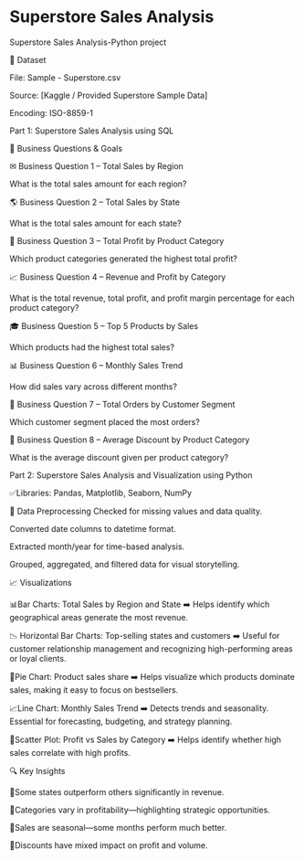 # Superstore Sales Analysis
Superstore Sales Analysis-Python project

📂 Dataset

File: Sample - Superstore.csv

Source: [Kaggle / Provided Superstore Sample Data]

Encoding: ISO-8859-1


Part 1: Superstore Sales Analysis using SQL

📝 Business Questions & Goals

✉ Business Question 1 – Total Sales by Region

What is the total sales amount for each region?

🌎 Business Question 2 – Total Sales by State

What is the total sales amount for each state?

💼 Business Question 3 – Total Profit by Product Category

Which product categories generated the highest total profit?

📈 Business Question 4 – Revenue and Profit by Category

What is the total revenue, total profit, and profit margin percentage for each product category?

🎓 Business Question 5 – Top 5 Products by Sales

Which products had the highest total sales?

📊 Business Question 6 – Monthly Sales Trend

How did sales vary across different months?

🧲 Business Question 7 – Total Orders by Customer Segment

Which customer segment placed the most orders?

🔹 Business Question 8 – Average Discount by Product Category

What is the average discount given per product category?


Part 2: Superstore Sales Analysis and Visualization using Python

✅Libraries: Pandas, Matplotlib, Seaborn, NumPy

🧼 Data Preprocessing
Checked for missing values and data quality.

Converted date columns to datetime format.

Extracted month/year for time-based analysis.

Grouped, aggregated, and filtered data for visual storytelling.


📈 Visualizations 

📊Bar Charts: Total Sales by Region and State ➡️ Helps identify which geographical areas generate the most revenue.

📉 Horizontal Bar Charts: Top-selling states and customers ➡️ Useful for customer relationship management and recognizing high-performing areas or loyal clients.

🥧Pie Chart: Product sales share ➡️ Helps visualize which products dominate sales, making it easy to focus on bestsellers.

📈Line Chart: Monthly Sales Trend ➡️ Detects trends and seasonality. Essential for forecasting, budgeting, and strategy planning.

🔵Scatter Plot: Profit vs Sales by Category ➡️ Helps identify whether high sales correlate with high profits. 


🔍 Key Insights

📌Some states outperform others significantly in revenue.

📌Categories vary in profitability—highlighting strategic opportunities.

📌Sales are seasonal—some months perform much better.

📌Discounts have mixed impact on profit and volume.


